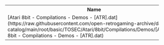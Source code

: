 <table>
<tr><th>Name</th><th>Size</th></tr>
<tr><td>[Atari 8bit - Compilations - Demos - [ATR].dat](https://raw.githubusercontent.com/open-retrogaming-archive/dat-catalog/main/root/basic/TOSEC/Atari/8bit/Compilations/Demos/[ATR]/Atari 8bit - Compilations - Demos - [ATR].dat)</td><td>36095</td></tr>
</table>
